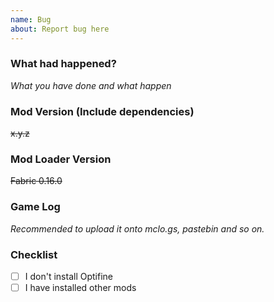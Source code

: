 ```yaml
---
name: Bug
about: Report bug here
---
```


### What had happened?

*What you have done and what happen*

### Mod Version (Include dependencies)

~~x.y.z~~

### Mod Loader Version

~~Fabric 0.16.0~~

### Game Log

*Recommended to upload it onto mclo.gs, pastebin and so on.*

### Checklist

- [ ] I don't install Optifine
- [ ] I have installed other mods
